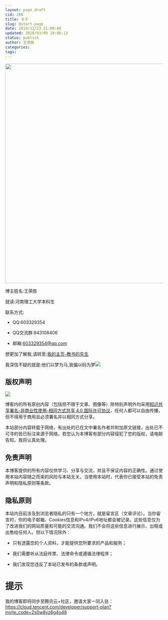 ```yaml
---
layout: page_draft
cid: 268
title: 关于
slug: @start-page
date: 2019/12/23 21:09:00
updated: 2020/03/09 19:08:13
status: publish
author: 王荣胜
categories: 
tags: 
---
```



<center>
<img src="https://s2.ax1x.com/2019/12/28/lZxFx0.png" height="700" width="1000" />
</center>

博主姓名:王荣胜

就读:河南理工大学本科生

联系方式:

- QQ:603329354

- QQ交流群:843108406

- 邮箱:603329354@qq.com

想更加了解我,请转至:[我的主页-教书的先生](https://me.sqdxwz.com)

我深信不疑的就是:他们以梦为马,我偏以码为梦![](https://i.loli.net/2019/08/12/rHK54qcTpj2ldJw.jpg)


## 版权声明

<img src="https://i.loli.net/2019/09/27/lqyheF7xHEAbVWY.png" >

博客内的所有原创内容（包括但不限于文章、图像等）除特别声明外均采用[知识共享署名-非商业性使用-相同方式共享 4.0 国际许可协议](https://creativecommons.org/licenses/by-nc-sa/4.0/)，任何人都可以自由传播，但不得用于商用且必须署名并以相同方式分享。

本站部分内容转载于网络，有出处的已在文中署名作者并附加原文链接，出处已不可寻的皆已标注来源于网络，若您认为本博客有部分内容侵犯了您的版权，请电邮告知，我将认真处理。

## 免责声明

本博客提供的所有内容仅供学习、分享与交流，并且不保证内容的正确性。通过使用本站内容随之而来的风险与本站无关。当使用本站时，代表你已接受本站的免责声明和隐私原则等条款。

## 隐私原则

本站内目前涉及到浏览者隐私的只有一个地方，就是留言区（文章评论）。当你留言时，你的电子邮箱、Cookies信息和IPv4/IPv6地址都会被记录。这些信息仅为了改进我们的网站质量和可能的交流沟通。我们不会将这些信息进行展示、出租或出售给任何人。但以下情况除外：


- 只有透露您的个人资料，才能提供您所要求的产品和服务；

- 我们需要听从法庭传票、法律命令或遵循法律程序；

- 我们发现您违反了本站已发布的条款或声明。

# 提示

我的博客即将同步至腾讯云+社区，邀请大家一同入驻：https://cloud.tencent.com/developer/support-plan?invite_code=2s0w8yz6g4o48
